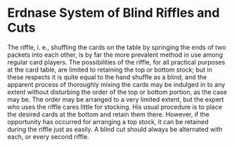 # Erdnase System of Blind Riffles and Cuts

The riffle, i. e., shuffling the cards on the table by springing the ends of two packets into each other, is by far the more prevalent method in use among regular card players. The possibilities of the riffle, for all practical purposes at the card table, are limited to retaining the top or bottom stock; but in these respects it is quite equal to the hand shuffle as a blind, and the apparent process of thoroughly mixing the cards may be indulged in to any extent without disturbing the order of the top or bottom portion, as the case may be. The order may be arranged to a very limited extent, but the expert who uses the riffle cares little for stocking. His usual procedure is to place the desired cards at the bottom and retain them there. However, if the opportunity has occurred for arranging a top stock, it can be retained during the riffle just as easily. A blind cut should always be alternated with each, or every second riffle.

